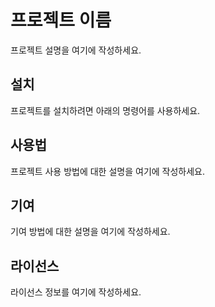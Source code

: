 # 프로젝트 이름

프로젝트 설명을 여기에 작성하세요.

## 설치

프로젝트를 설치하려면 아래의 명령어를 사용하세요.


## 사용법

프로젝트 사용 방법에 대한 설명을 여기에 작성하세요.

## 기여

기여 방법에 대한 설명을 여기에 작성하세요.

## 라이선스

라이선스 정보를 여기에 작성하세요.
